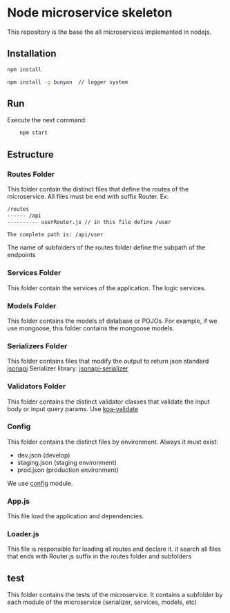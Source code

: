 # Node microservice skeleton
This repository is the base the all microservices implemented in nodejs.

## Installation

````bash
npm install

npm install -g bunyan  // logger system
````
## Run
Execute the next command:
````bash
    npm start
````

## Estructure

### Routes Folder
This folder contain the distinct files that define the routes of the microservice. All files must be end with suffix Router.
Ex:
````bash
/routes
------ /api
---------- userRouter.js // in this file define /user

The complete path is: /api/user
````
The name of subfolders of the routes folder define the subpath of the endpoints

### Services Folder
This folder contain the services of the application. The logic services.

### Models Folder
This folder contains the models of database or POJOs. For example, if we use mongoose, this folder contains the mongoose models.

### Serializers Folder
This folder contains files that modify the output to return json standard [jsonapi](http://jsonapi.org/)
Serializer library: [jsonapi-serializer](https://github.com/SeyZ/jsonapi-serializer)

### Validators Folder
This folder contains the distinct validator classes that validate the input body or input query params.
Use [koa-validate](https://github.com/RocksonZeta/koa-validate)

### Config
This folder contains the distinct files by environment. Always it must exist:
* dev.json (develop)
* staging.json (staging environment)
* prod.json (production environment)

We use [config](https://github.com/lorenwest/node-config) module.
### App.js
This file load the application and dependencies.

### Loader.js
This file is responsible for loading all routes and declare it. it search all files that ends with Router.js suffix in the routes folder and subfolders

## test
This folder contains the tests of the microservice. It contains a subfolder by each module of the microservice (serializer, services, models, etc)
